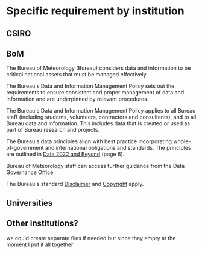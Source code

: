 # Specific requirement by institution

## CSIRO

## BoM

The Bureau of Meteorology (Bureau) considers data and information to be critical national assets that must be managed effectively. 

The Bureau's Data and Information Management Policy sets out the requirements to ensure consistent and proper management of data and information and are underpinned by relevant procedures. 

The Bureau's Data and Information Management Policy applies to all Bureau staff (including students, volunteers, contractors and consultants), and to all Bureau data and information. This includes data that is created or used as part of Bureau research and projects. 

The Bureau's data principles align with best practice incorporating whole-of-government and international obligations and standards. The principles are outlined in [Data 2022 and Beyond](http://www.bom.gov.au/inside/Data-2022-and-beyond.pdf) (page 6).

Bureau of Meteorology staff can access further guidance from the Data Governance Office. 

The Bureau's standard [Disclaimer](http://www.bom.gov.au/other/disclaimer.shtml?ref=ftr) and [Copyright](http://www.bom.gov.au/other/copyright.shtml) apply.


## Universities

## Other institutions?
we could create separate files if needed but since they empty at the moment I put it all together
